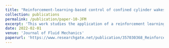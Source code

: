 ```yaml
---
title: "Reinforcement-learning-based control of confined cylinder wakes with stability analyses"
collection: publications
permalink: /publication/paper-10-JFM
excerpt: 'This work studies the application of a reinforcement learning (RL)-based flow control strategy to the flow past a cylinder confined between two walls to suppress vortex shedding. The control action is blowing and suction of two synthetic jets on the cylinder. The theme of this study is to investigate how to use and embed physical information of the flow in the RL-based control. First, global linear stability and sensitivity analyses based on the time-mean flow and the steady flow (which is a solution to the Navier–Stokes equations) are conducted in a range of blockage ratios and Reynolds numbers. It is found that the most sensitive region in the wake extends itself when either parameter increases in the parameter range we investigated here. Then, we use these physical results to help design RL-based control policies. We find that the controlled wake converges to the unstable steady base flow, where the vortex shedding can be successfully suppressed. A persistent oscillating control seems necessary to maintain this unstable state. The RL algorithm is able to outperform a gradient-based optimisation method (optimised in a certain period of time) in the long run. Furthermore, when the flow stability information is embedded in the reward function to penalise the instability, the controlled flow may become more stable. Finally, according to the sensitivity analyses, the control is most efficient when the probes are placed in the most sensitive region. The control can be successful even when few probes are properly placed in this manner.'
date: 2022-02-01
venue: 'Journal of Fluid Mechanics'
paperurl: 'https://www.researchgate.net/publication/357030368_Reinforcement-learning-based_control_of_confined_cylinder_wakes_with_stability_analyses'
---
```


